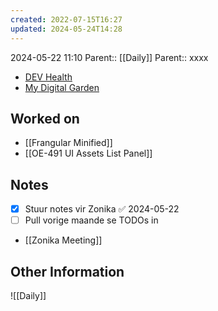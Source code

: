 ```yaml
---
created: 2022-07-15T16:27
updated: 2024-05-24T14:28
---
```

2024-05-22 11:10
Parent:: [[Daily]] 
Parent:: xxxx

- [DEV Health](https://health-configdev.mixtelematics.com/public/mapshow.htm?id=2001&mapid=1A35514B-E08F-4B7C-90B8-CD1774AE8CA3)
- [My Digital Garden](https://my-digital-garden-ten-inky.vercel.app/)

## Worked on

- [[Frangular Minified]]
- [[OE-491 UI Assets List Panel]]

## Notes

- [x] Stuur notes vir Zonika ✅ 2024-05-22
- [ ] Pull vorige maande se TODOs in
- [[Zonika Meeting]]

## Other Information

![[Daily]]
